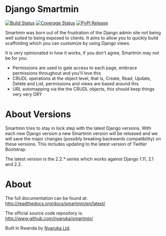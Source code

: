 Django Smartmin
===============

[![Build Status](https://travis-ci.org/nyaruka/smartmin.svg?branch=master)](https://travis-ci.org/nyaruka/smartmin)
[![Coverage Status](https://coveralls.io/repos/github/nyaruka/smartmin/badge.svg?branch=master)](https://coveralls.io/github/nyaruka/smartmin?branch=master)
[![PyPI Release](https://img.shields.io/pypi/v/smartmin.svg)](https://pypi.python.org/pypi/smartmin/)

Smartmin was born out of the frustration of the Django admin site not being well suited to being exposed to clients. 
It aims to allow you to quickly build scaffolding which you can customize by using Django views.

It is very opinionated in how it works, if you don't agree, Smartmin may not be for you:

- Permissions are used to gate access to each page, embrace permissions throughout and you'll love this
- CRUDL operations at the object level, that is, Create, Read, Update, Delete and List, permissions and views are based 
  around this
- URL automapping via the the CRUDL objects, this should keep things very very DRY

About Versions
==============

Smartmin tries to stay in lock step with the latest Django versions. With each new Django version a new Smartmin version 
will be released and we will save the major changes (possibly breaking backwards compatibility) on these versions.  This 
includes updating to the latest version of Twitter Bootstrap.

The latest version is the 2.2.* series which works against Django 1.11, 2.1 and 2.2.

About
=====

The full documentation can be found at: http://readthedocs.org/docs/smartmin/en/latest/

The official source code repository is: http://www.github.com/nyaruka/smartmin/

Built in Rwanda by [Nyaruka Ltd](http://www.nyaruka.com).
